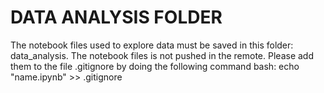 # DATA ANALYSIS FOLDER
The notebook files used to explore data must be saved in this folder: data_analysis. The notebook files is not pushed in the remote. 
Please add them to the file .gitignore by doing the following command bash: echo "name.ipynb" >> .gitignore